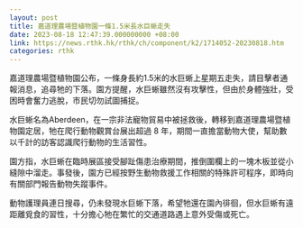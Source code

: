 ```yaml
---
layout: post
title: 嘉道理農場暨植物園一條1.5米長水巨蜥走失
date: 2023-08-18 12:47:39.000000000 +08:00
link: https://news.rthk.hk/rthk/ch/component/k2/1714052-20230818.htm
categories: rthk
---
```


嘉道理農場暨植物園公布，一條身長約1.5米的水巨蜥上星期五走失，請目擊者通報消息，追尋牠的下落。園方提醒，水巨蜥雖然沒有攻擊性，但由於身體強壯，受困時會奮力逃脫，市民切勿試圖捕捉。

水巨蜥名為Aberdeen，在一宗非法寵物貿易中被拯救後，轉移到嘉道理農場暨植物園定居，牠在爬行動物觀賞台展出超過 8 年，期間一直擔當動物大使，幫助數以千計的訪客認識爬行動物的生活習性。

園方指，水巨蜥在臨時展區接受腳趾傷患治療期間，推倒圍欄上的一塊木板並從小縫隙中溜走。事發後，園方已經按野生動物救援工作相關的特殊許可程序，即時向有關部門報告動物失蹤事件。

動物護理員連日搜尋，仍未發現水巨蜥下落，希望牠還在園內徘徊，但水巨蜥有遠距離覓食的習性，十分擔心牠在繁忙的交通道路遇上意外受傷或死亡。
